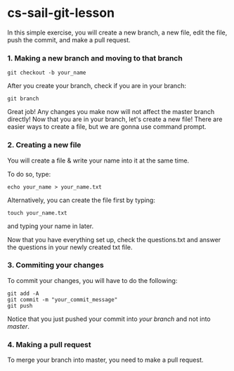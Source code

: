 # cs-sail-git-lesson

In this simple exercise, you will create a new branch, a new file, edit the file, push the commit, and make a pull request.

### 1. Making a new branch and moving to that branch

```
git checkout -b your_name
```
After you create your branch, check if you are in your branch:

```
git branch
```

Great job! Any changes you make now will not affect the master branch directly!
Now that you are in your branch, let's create a new file!
There are easier ways to create a file, but we are gonna use command prompt.

### 2. Creating a new file

You will create a file & write your name into it at the same time.

To do so, type:

```
echo your_name > your_name.txt
```

Alternatively, you can create the file first by typing:

```
touch your_name.txt
```

and typing your name in later.

Now that you have everything set up, check the questions.txt and answer the questions in your newly created txt file.

### 3. Commiting your changes

To commit your changes, you will have to do the following:

```
git add -A
git commit -m "your_commit_message"
git push
```

Notice that you just pushed your commit into _your branch_ and not into _master_.

### 4. Making a pull request

To merge your branch into master, you need to make a pull request.
